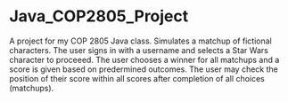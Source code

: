 # Java_COP2805_Project
A project for my COP 2805 Java class.
Simulates a matchup of fictional characters. The user signs in with a username and selects a Star Wars character to proceeed.
The user chooses a winner for all matchups and a score is given based on predermined outcomes.
The user may check the position of their score within all scores after completion of all choices (matchups).
